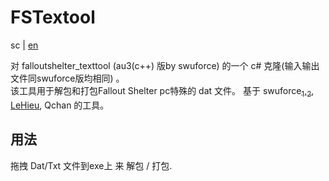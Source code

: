 # FSTextool

sc | [en](https://github.com/mkitto/fsll/blob/development/FSTextool/readme_en.md) <br>

对 falloutshelter_texttool (au3(c++) 版by swuforce) 的一个 c# 克隆(输入输出文件同swuforce版均相同) 。<br>
该工具用于解包和打包Fallout Shelter pc特殊的 dat 文件。 基于 swuforce[<sub>1</sub>](https://zenhax.com/viewtopic.php?f=12&t=2770),[<sub>2</sub>](https://zenhax.com/viewtopic.php?t=645), [LeHieu](https://github.com/lehieugch68/UE4-Locres-Unpacker), Qchan 的工具。

## 用法

拖拽 Dat/Txt 文件到exe上 来 解包 / 打包.

